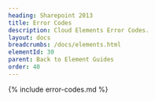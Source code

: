 ```yaml
---
heading: Sharepoint 2013
title: Error Codes
description: Cloud Elements Error Codes.
layout: docs
breadcrumbs: /docs/elements.html
elementId: 30
parent: Back to Element Guides
order: 40
---
```


{% include error-codes.md %}
